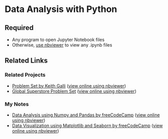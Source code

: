 # Data Analysis with Python
## Required
- Any program to open Jupyter Notebook files
- Otherwise, [use nbviewer](https://nbviewer.jupyter.org/) to view any .ipynb files
## Related Links
### Related Projects
- [Problem Set by Keith Galli](https://github.com/LEPK02/CodingNotes/tree/main/Python/Keith%20Galli/Solving%20real%20world%20data%20science%20tasks%20with%20Python%20Pandas) ([view online using nbviewer](https://nbviewer.org/github/LEPK02/CodingNotes/blob/main/Python/Keith%20Galli/Solving%20real%20world%20data%20science%20tasks%20with%20Python%20Pandas/Solving%20real%20world%20data%20science%20tasks%20with%20Python%20Pandas.ipynb))
- [Global Superstore Problem Set](https://github.com/LEPK02/CodingNotes/tree/main/Python/Practice/GlobalSuperstore) ([view online using nbviewer](https://nbviewer.org/github/LEPK02/CodingNotes/blob/main/Python/Practice/GlobalSuperstore/Quiz.ipynb))
### My Notes
- [Data Analysis using Numpy and Pandas by freeCodeCamp](https://github.com/LEPK02/CodingNotes/tree/main/Python/freeCodeCamp.org/Data%20Analysis%20with%20Python%20Course%20-%20Numpy%2C%20Pandas%2C%20Data%20Visualization/Numpy%20and%20Pandas) ([view online using nbviewer](https://nbviewer.org/github/LEPK02/CodingNotes/blob/main/Python/freeCodeCamp.org/Data%20Analysis%20with%20Python%20Course%20-%20Numpy%2C%20Pandas%2C%20Data%20Visualization/Numpy%20and%20Pandas/Numpy%20and%20Pandas.ipynb))
- [Data Visualization using Matplotlib and Seaborn by freeCodeCamp](https://github.com/LEPK02/CodingNotes/tree/main/Python/freeCodeCamp.org/Matplotlib%20and%20Seaborn) ([view online using nbviewer](https://nbviewer.org/github/LEPK02/CodingNotes/blob/main/Python/freeCodeCamp.org/Matplotlib%20and%20Seaborn/Matplotlib%20and%20Seaborn.ipynb))
